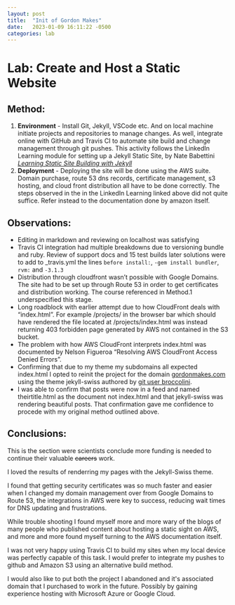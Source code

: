 ```yaml
---
layout: post
title:  "Init of Gordon Makes"
date:   2023-01-09 16:11:22 -0500
categories: lab
---
```

# Lab: Create and Host a Static Website 

## Method:
1. **Environment** - Install Git, Jekyll, VSCode etc. And on local machine initiate projects and repositories to manage changes. As well, integrate online with GitHub and Travis CI to automate site build and change management through git pushes. This activity follows the LinkedIn Learning module for setting up a Jekyll Static Site, by Nate Babettini *[Learning Static Site Building with Jekyll](https://www.linkedin.com/learning/learning-static-site-building-with-jekyll/)*
2. **Deployment** - Deploying the site will be done using the AWS suite. Domain purchase, route 53 dns records, certificate management, s3 hosting, and cloud front distribution all have to be done correctly. The steps observed in the in the LinkedIn Learning linked above did not quite suffice. Refer instead to the documentation done by amazon itself. 


## Observations:
* Editing in markdown and reviewing on localhost was satisfying
* Travis CI integration had multiple breakdowns due to versioning bundle and ruby. Review of support docs and 15 test builds later solutions were to add to _travis.yml the lines `before install:`, `-gem install bundler`, `rvm:` and `-3.1.3`
* Distribution through cloudfront wasn’t possible with Google Domains. The site had to be set up through Route 53 in order to get certificates and distribution working. The course referenced in Method.1 underspecified this stage.
* Long roadblock with earlier attempt due to how CloudFront deals with “index.html”. For example /projects/ in the browser bar which should have rendered the file located at /projects/index.html was instead returning 403 forbidden page generated by AWS not contained in the S3 bucket.
* The problem with how AWS CloudFront interprets index.html was documented by Nelson Figueroa “Resolving AWS CloudFront Access Denied Errors”.
* Confirming that due to my theme my subdomains all expected index.html I opted to reinit the project for the domain [gordonmakes.com](http://gordonmakes.com) using the theme jekyll-swiss authored by [git user broccolini](https://github.com/broccolini).
* I was able to confirm that posts were now in a feed and named theirtitle.html as the document not index.html and that jekyll-swiss was rendering beautiful posts. That confirmation gave me confidence to procede with my original method outlined above.

## Conclusions:
This is the section were scientists conclude more funding is needed to continue their valuable ~~careers~~ work. 

I loved the results of renderring my pages with the Jekyll-Swiss theme. 

I found that getting security certificates was so much faster and easier when I changed my domain management over from Google Domains to Route 53, the integrations in AWS were key to success, reducing wait times for DNS updating and frustrations. 

While trouble shooting I found myself more and more wary of the blogs of many people who published content about hosting a static sight on AWS, and more and more found myself turning to the AWS documentation itself. 

I was not very happy using Travis CI to build my sites when my local device was perfectly capable of this task. I would prefer to integrate my pushes to github and Amazon S3 using an alternative build method.

I would also like to put both the project I abandoned and it's associated domain that I purchased to work in the future. Possibly by gaining experience hosting with Microsoft Azure or Google Cloud.